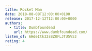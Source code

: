 ```yaml
---
title: Rocket Man
date: 2018-08-08T12:00:00+0100
release: 2017-12-12T12:00:00+0000
authors:
  - title: Dumbfoundead
    url: https://www.dumbfoundead.com/
listen_of: 6HdeItk32sBZ0FLJTU5V53
rating: 4
---
```

